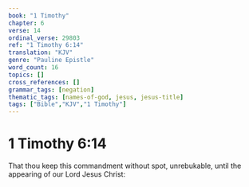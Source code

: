 ```yaml
---
book: "1 Timothy"
chapter: 6
verse: 14
ordinal_verse: 29803
ref: "1 Timothy 6:14"
translation: "KJV"
genre: "Pauline Epistle"
word_count: 16
topics: []
cross_references: []
grammar_tags: [negation]
thematic_tags: [names-of-god, jesus, jesus-title]
tags: ["Bible","KJV","1 Timothy"]
---
```


# 1 Timothy 6:14

That thou keep this commandment without spot, unrebukable, until the appearing of our Lord Jesus Christ:
